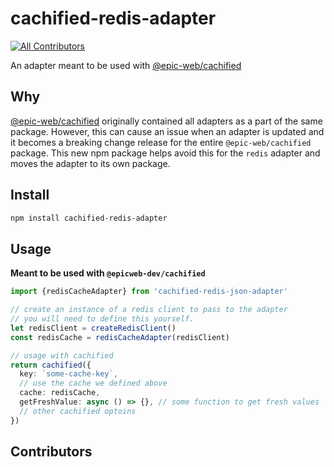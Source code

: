# cachified-redis-adapter

[![All Contributors](https://img.shields.io/github/all-contributors/mannyv123/cachified-redis-adapter?color=ee8449&style=flat-square)](#contributors)

An adapter meant to be used with
[@epic-web/cachified](https://github.com/epicweb-dev/cachified)

## Why

[@epic-web/cachified](https://github.com/epicweb-dev/cachified) originally
contained all adapters as a part of the same package. However, this can cause an
issue when an adapter is updated and it becomes a breaking change release for
the entire `@epic-web/cachified` package. This new npm package helps avoid this
for the `redis` adapter and moves the adapter to its own package.

## Install

```bash
npm install cachified-redis-adapter
```

## Usage

**Meant to be used with `@epicweb-dev/cachified`**

```ts
import {redisCacheAdapter} from 'cachified-redis-json-adapter'

// create an instance of a redis client to pass to the adapter
// you will need to define this yourself.
let redisClient = createRedisClient()
const redisCache = redisCacheAdapter(redisClient)

// usage with cachified
return cachified({
  key: `some-cache-key`,
  // use the cache we defined above
  cache: redisCache,
  getFreshValue: async () => {}, // some function to get fresh values
  // other cachified optoins
})
```

## Contributors

<!-- ALL-CONTRIBUTORS-LIST:START - Do not remove or modify this section -->
<!-- prettier-ignore-start -->
<!-- markdownlint-disable -->

<!-- markdownlint-restore -->
<!-- prettier-ignore-end -->

<!-- ALL-CONTRIBUTORS-LIST:END -->
